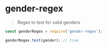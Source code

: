 # gender-regex

> Regex to test for valid genders

```js
const genderRegex = require('gender-regex');

genderRegex.test(gender); // true
```
